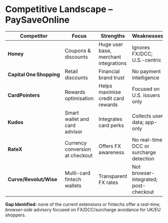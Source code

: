 # Competitive Landscape – PaySaveOnline

| Competitor | Focus | Strengths | Weaknesses |
|-------------|--------|------------|-------------|
| **Honey** | Coupons & discounts | Huge user base, merchant integrations | Ignores FX/DCC; U.S.-centric |
| **Capital One Shopping** | Retail discounts | Financial brand trust | No payment intelligence |
| **CardPointers** | Rewards optimisation | Helps maximise credit card rewards | Focused on U.S. issuers only |
| **Kudos** | Smart wallet and card advisor | Integrates card perks | Collects user data; app-only |
| **RateX** | Currency conversion at checkout | Offers FX awareness | No real-time DCC or surcharge detection |
| **Curve/Revolut/Wise** | Multi-card fintech wallets | Transparent FX rates | Not browser-integrated; post-checkout |

**Gap Identified:** none of the current extensions or fintechs offer a *real-time, browser-side* advisory focused on FX/DCC/surcharge avoidance for UK/EU shoppers.
